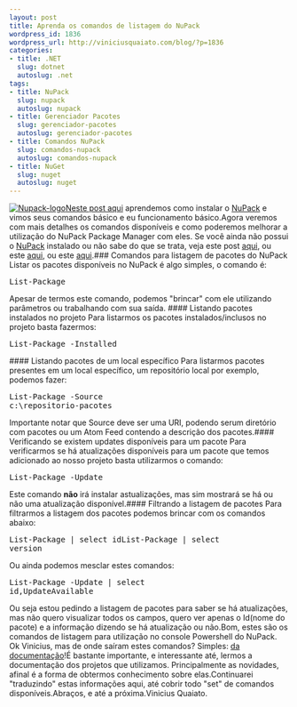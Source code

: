 ```yaml
--- 
layout: post
title: Aprenda os comandos de listagem do NuPack
wordpress_id: 1836
wordpress_url: http://viniciusquaiato.com/blog/?p=1836
categories: 
- title: .NET
  slug: dotnet
  autoslug: .net
tags: 
- title: NuPack
  slug: nupack
  autoslug: nupack
- title: Gerenciador Pacotes
  slug: gerenciador-pacotes
  autoslug: gerenciador-pacotes
- title: Comandos NuPack
  slug: comandos-nupack
  autoslug: comandos-nupack
- title: NuGet
  slug: nuget
  autoslug: nuget
---
```

[![](http://viniciusquaiato.com/blog/wp-content/uploads/2010/10/Nupack-logo.png "Nupack-logo")](http://viniciusquaiato.com/blog/wp-content/uploads/2010/10/Nupack-logo.png)[Neste post aqui](http://viniciusquaiato.com/blog/nupack-uma-das-melhores-invencoes-da-microsoft/) aprendemos como instalar o [NuPack](http://nupack.codeplex.com/) e vimos seus comandos básico e eu funcionamento básico.Agora veremos com mais detalhes os comandos disponíveis e como poderemos melhorar a utilização do NuPack Package Manager com eles. Se você ainda não possui o [NuPack](http://nupack.codeplex.com/) instalado ou não sabe do que se trata, veja este post [aqui](http://viniciusquaiato.com/blog/nupack-uma-das-melhores-invencoes-da-microsoft/), ou este [aqui](http://weblogs.asp.net/scottgu/archive/2010/10/06/announcing-nupack-asp-net-mvc-3-beta-and-webmatrix-beta-2.aspx), ou este [aqui](http://unplugged.giggio.net/unplugged/post/NuPack-porque-voce-deveria-se-importar.aspx).### Comandos para listagem de pacotes do NuPack
Listar os pacotes disponíveis no NuPack é algo simples, o comando é:<pre lang="bash">List-Package</pre>Apesar de termos este comando, podemos "brincar" com ele utilizando parâmetros ou trabalhando com sua saída. #### Listando pacotes instalados no projeto
Para listarmos os pacotes instalados/inclusos no projeto basta fazermos:<pre lang="bash">List-Package -Installed</pre>#### Listando pacotes de um local específico
Para listarmos pacotes presentes em um local específico, um repositório local por exemplo, podemos fazer:<pre lang="bash">List-Package -Source c:\repositorio-pacotes</pre>Importante notar que Source deve ser uma URI, podendo serum diretório com pacotes ou um Atom Feed contendo a descrição dos pacotes.#### Verificando se existem updates disponíveis para um pacote
Para verificarmos se há atualizações disponíveis para um pacote que temos adicionado ao nosso projeto basta utilizarmos o comando:<pre lang="bash">List-Package -Update</pre>Este comando **não** irá instalar astualizações, mas sim mostrará se há ou não uma atualização disponível.#### Filtrando a listagem de pacotes
Para filtrarmos a listagem dos pacotes podemos brincar com os comandos abaixo:<pre lang="bash">List-Package | select idList-Package | select version</pre>Ou ainda podemos mesclar estes comandos:<pre lang="bash">List-Package -Update | select id,UpdateAvailable</pre>Ou seja estou pedindo a listagem de pacotes para saber se há atualizações, mas não quero visualizar todos os campos, quero ver apenas o Id(nome do pacote) e a informação dizendo se há atualização ou não.Bom, estes são os comandos de listagem para utilização no console Powershell do NuPack. Ok Vinicius, mas de onde saíram estes comandos? Simples: [da documentação](http://nupack.codeplex.com/documentation?title=Package%20Manager%20Console%20Command%20Reference)!É bastante importante, e interessante até, lermos a documentação dos projetos que utilizamos. Principalmente as novidades, afinal é a forma de obtermos conhecimento sobre elas.Continuarei "traduzindo" estas informações aqui, até cobrir todo "set" de comandos disponíveis.Abraços, e até a próxima.Vinicius Quaiato.
